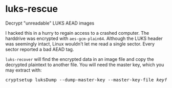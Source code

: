 # luks-rescue
Decrypt "unreadable" LUKS AEAD images

I hacked this in a hurry to regain access to a crashed computer. The
harddrive was encrypted with `aes-gcm-plain64`. Although the LUKS header
was seemingly intact, Linux wouldn't let me read a single sector. Every
sector reported a bad AEAD tag.

`luks-recover` will find the encrypted data in an image file and copy
the decrypted plaintext to another file. You will need the master key,
which you may extract with:
<pre>
cryptsetup luksDump --dump-master-key --master-key-file <i>keyfile</i>
</pre>
